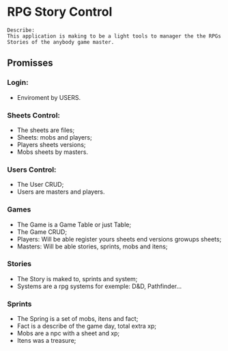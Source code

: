 # RPG Story Control
```
Describe:
This application is making to be a light tools to manager the the RPGs Stories of the anybody game master.
```

## Promisses

### Login:
* Enviroment by USERS.

### Sheets Control:
* The sheets are files;
* Sheets: mobs and players;
* Players sheets versions;
* Mobs sheets by masters.

### Users Control:
* The User CRUD;
* Users are masters and players.

### Games
* The Game is a Game Table or just Table;
* The Game CRUD;
* Players: Will be able register yours sheets end versions growups sheets;
* Masters: Will be able stories, sprints, mobs and itens;

### Stories
* The Story is maked to, sprints and system;
* Systems are a rpg systems for exemple: D&D, Pathfinder...

### Sprints
* The Spring is a set of mobs, itens and fact;
* Fact is a describe of the game day, total extra xp;
* Mobs are a npc with a sheet and xp;
* Itens was a treasure;